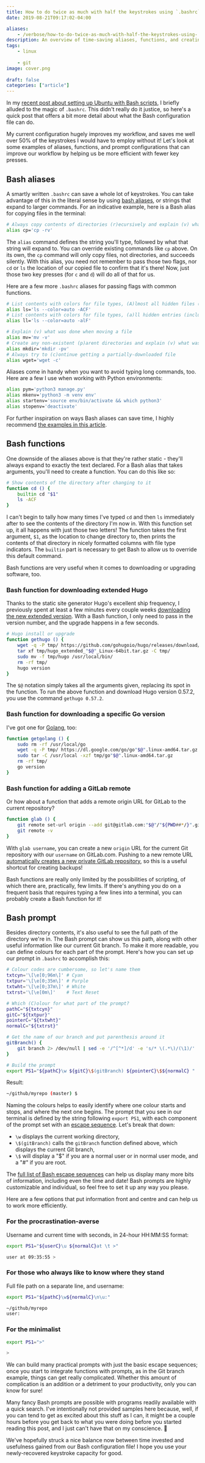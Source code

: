 ```yaml
---
title: How to do twice as much with half the keystrokes using `.bashrc`
date: 2019-08-21T09:17:02-04:00

aliases:
    - /verbose/how-to-do-twice-as-much-with-half-the-keystrokes-using-.bashrc/
description: An overview of time-saving aliases, functions, and creating a useful Bash prompt.
tags:
    - linux
    
    - git
image: cover.png
 
draft: false
categories: ["article"]
---
```


In my [recent post about setting up Ubuntu with Bash scripts](/blog/how-to-set-up-a-fresh-ubuntu-desktop-using-only-dotfiles-and-bash-scripts/), I briefly alluded to the magic of `.bashrc`. This didn't really do it justice, so here's a quick post that offers a bit more detail about what the Bash configuration file can do.

My current configuration hugely improves my workflow, and saves me well over 50% of the keystrokes I would have to employ without it! Let's look at some examples of aliases, functions, and prompt configurations that can improve our workflow by helping us be more efficient with fewer key presses.

## Bash aliases

A smartly written `.bashrc` can save a whole lot of keystrokes. You can take advantage of this in the literal sense by using [bash aliases](https://www.gnu.org/software/bash/manual/html_node/Aliases.html), or strings that expand to larger commands. For an indicative example, here is a Bash alias for copying files in the terminal:

```bash
# Always copy contents of directories (r)ecursively and explain (v) what was done
alias cp='cp -rv'
```

The `alias` command defines the string you'll type, followed by what that string will expand to. You can override existing commands like `cp` above. On its own, the `cp` command will only copy files, not directories, and succeeds silently. With this alias, you need not remember to pass those two flags, nor `cd` or `ls` the location of our copied file to confirm that it's there! Now, just those two key presses (for `c` and `d`) will do all of that for us.

Here are a few more `.bashrc` aliases for passing flags with common functions.

```bash
# List contents with colors for file types, (A)lmost all hidden files (without . and ..), in (C)olumns, with class indicators (F)
alias ls='ls --color=auto -ACF'
# List contents with colors for file types, (a)ll hidden entries (including . and ..), use (l)ong listing format, with class indicators (F)
alias ll='ls --color=auto -alF'

# Explain (v) what was done when moving a file
alias mv='mv -v'
# Create any non-existent (p)arent directories and explain (v) what was done
alias mkdir='mkdir -pv'
# Always try to (c)ontinue getting a partially-downloaded file
alias wget='wget -c'
```

Aliases come in handy when you want to avoid typing long commands, too. Here are a few I use when working with Python environments:

```bash
alias pym='python3 manage.py'
alias mkenv='python3 -m venv env'
alias startenv='source env/bin/activate && which python3'
alias stopenv='deactivate'
```

For further inspiration on ways Bash aliases can save time, I highly recommend [the examples in this article](https://www.digitalocean.com/community/tutorials/an-introduction-to-useful-bash-aliases-and-functions).

## Bash functions

One downside of the aliases above is that they're rather static - they'll always expand to exactly the text declared. For a Bash alias that takes arguments, you'll need to create a function. You can do this like so:

```bash
# Show contents of the directory after changing to it
function cd () {
    builtin cd "$1"
    ls -ACF
}
```

I can't begin to tally how many times I've typed `cd` and then `ls` immediately after to see the contents of the directory I'm now in. With this function set up, it all happens with just those two letters! The function takes the first argument, `$1`, as the location to change directory to, then prints the contents of that directory in nicely formatted columns with file type indicators. The `builtin` part is necessary to get Bash to allow us to override this default command.

Bash functions are very useful when it comes to downloading or upgrading software, too.

### Bash function for downloading extended Hugo

Thanks to the static site generator Hugo's excellent ship frequency, I previously spent at least a few minutes every couple weeks [downloading the new extended version](https://github.com/gohugoio/hugo/releases). With a Bash function, I only need to pass in the version number, and the upgrade happens in a few seconds.

```bash
# Hugo install or upgrade
function gethugo () {
    wget -q -P tmp/ https://github.com/gohugoio/hugo/releases/download/v"$@"/hugo_extended_"$@"_Linux-64bit.tar.gz
    tar xf tmp/hugo_extended_"$@"_Linux-64bit.tar.gz -C tmp/
    sudo mv -f tmp/hugo /usr/local/bin/
    rm -rf tmp/
    hugo version
}
```

The `$@` notation simply takes all the arguments given, replacing its spot in the function. To run the above function and download Hugo version 0.57.2, you use the command `gethugo 0.57.2`.

### Bash function for downloading a specific Go version

I've got one for [Golang](https://golang.org/), too:

```bash
function getgolang () {
    sudo rm -rf /usr/local/go
    wget -q -P tmp/ https://dl.google.com/go/go"$@".linux-amd64.tar.gz
    sudo tar -C /usr/local -xzf tmp/go"$@".linux-amd64.tar.gz
    rm -rf tmp/
    go version
}
```

### Bash function for adding a GitLab remote

Or how about a function that adds a remote origin URL for GitLab to the current repository?

```bash
function glab () {
    git remote set-url origin --add git@gitlab.com:"$@"/"${PWD##*/}".git
    git remote -v
}
```

With `glab username`, you can create a new `origin` URL for the current Git repository with our `username` on GitLab.com. Pushing to a new remote URL [automatically creates a new private GitLab repository](/posts/how-to-write-bash-one-liners-for-cloning-and-managing-github-and-gitlab-repositories/#a-bash-one-liner-to-create-and-push-many-repositories-on-gitlab), so this is a useful shortcut for creating backups!

Bash functions are really only limited by the possibilities of scripting, of which there are, practically, few limits. If there's anything you do on a frequent basis that requires typing a few lines into a terminal, you can probably create a Bash function for it!

## Bash prompt

Besides directory contents, it's also useful to see the full path of the directory we're in. The Bash prompt can show us this path, along with other useful information like our current Git branch. To make it more readable, you can define colours for each part of the prompt. Here's how you can set up our prompt in `.bashrc` to accomplish this:

```bash
# Colour codes are cumbersome, so let's name them
txtcyn='\[\e[0;96m\]' # Cyan
txtpur='\[\e[0;35m\]' # Purple
txtwht='\[\e[0;37m\]' # White
txtrst='\[\e[0m\]'    # Text Reset

# Which (C)olour for what part of the prompt?
pathC="${txtcyn}"
gitC="${txtpur}"
pointerC="${txtwht}"
normalC="${txtrst}"

# Get the name of our branch and put parenthesis around it
gitBranch() {
    git branch 2> /dev/null | sed -e '/^[^*]/d' -e 's/* \(.*\)/(\1)/'
}

# Build the prompt
export PS1="${pathC}\w ${gitC}\$(gitBranch) ${pointerC}\$${normalC} "
```

Result:

```bash
~/github/myrepo (master) $
```

Naming the colours helps to easily identify where one colour starts and stops, and where the next one begins. The prompt that you see in our terminal is defined by the string following `export PS1`, with each component of the prompt set with an [escape sequence](https://www.tldp.org/HOWTO/Bash-Prompt-HOWTO/bash-prompt-escape-sequences.html). Let's break that down:

* `\w` displays the current working directory,
* `\$(gitBranch)` calls the `gitBranch` function defined above, which displays the current Git branch,
* `\$` will display a "$" if you are a normal user or in normal user mode, and a "#" if you are root.

The [full list of Bash escape sequences](https://www.gnu.org/software/bash/manual/html_node/Controlling-the-Prompt.html) can help us display many more bits of information, including even the time and date! Bash prompts are highly customizable and individual, so feel free to set it up any way you please.

Here are a few options that put information front and centre and can help us to work more efficiently.

### For the procrastination-averse

Username and current time with seconds, in 24-hour HH:MM:SS format:

```bash
export PS1="${userC}\u ${normalC}at \t >"
```

```bash
user at 09:35:55 >
```

### For those who always like to know where they stand

Full file path on a separate line, and username:

```bash
export PS1="${pathC}\w${normalC}\n\u:"
```

```bash
~/github/myrepo
user:
```

### For the minimalist

```bash
export PS1=">"
```

```bash
>
```

We can build many practical prompts with just the basic escape sequences; once you start to integrate functions with prompts, as in the Git branch example, things can get really complicated. Whether this amount of complication is an addition or a detriment to your productivity, only you can know for sure!

Many fancy Bash prompts are possible with programs readily available with a quick search. I've intentionally not provided samples here because, well, if you can tend to get as excited about this stuff as I can, it might be a couple hours before you get back to what you were doing before you started reading this post, and I just can't have that on my conscience. 🥺

We've hopefully struck a nice balance now between time invested and usefulness gained from our Bash configuration file! I hope you use your newly-recovered keystroke capacity for good.
